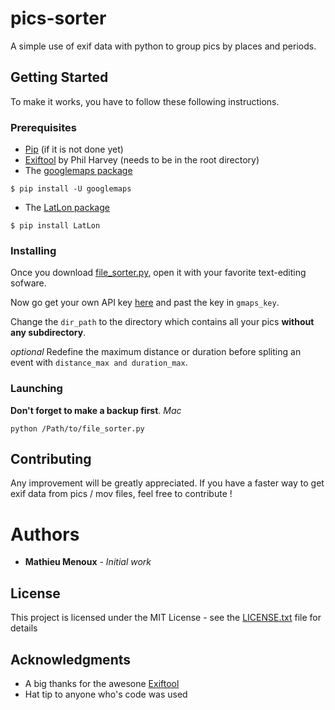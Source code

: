 # pics-sorter

A simple use of exif data with python to group pics by places and periods.

## Getting Started

To make it works, you have to follow these following instructions.

### Prerequisites

* [Pip](https://pip.pypa.io/en/stable/installing/) (if it is not done yet)
* [Exiftool](http://owl.phy.queensu.ca/~phil/exiftool/) by Phil Harvey (needs to be in the root directory)
* The [googlemaps package](https://github.com/googlemaps/google-maps-services-python)
```
$ pip install -U googlemaps
```
* The [LatLon package](https://pypi.python.org/pypi/LatLon)
```
$ pip install LatLon
```

### Installing

Once you download [file_sorter.py](file_sorter.py), open it with your favorite text-editing sofware.

Now go get your own API key [here](https://developers.google.com/maps/documentation/geocoding/start#get-a-key) and past the key in `gmaps_key`.

Change the `dir_path` to the directory which contains all your pics **without any subdirectory**.

*optional* Redefine the maximum distance or duration before spliting an event with `distance_max and duration_max`. 

### Launching

**Don't forget to make a backup first**.
*Mac*
```
python /Path/to/file_sorter.py
```

## Contributing

Any improvement will be greatly appreciated.
If you have a faster way to get exif data from pics / mov files, feel free to contribute !

# Authors

* **Mathieu Menoux** - *Initial work*

## License

This project is licensed under the MIT License - see the [LICENSE.txt](LICENSE.txt) file for details

## Acknowledgments

* A big thanks for the awesone [Exiftool](http://owl.phy.queensu.ca/~phil/exiftool/)
* Hat tip to anyone who's code was used

